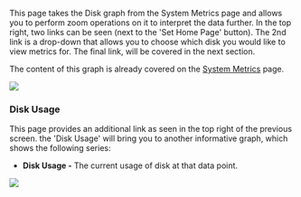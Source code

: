 

This page takes the Disk graph from the System Metrics page and allows
you to perform zoom operations on it to interpret the data further. In
the top right, two links can be seen (next to the 'Set Home Page'
button). The 2nd link is a drop-down that allows you to choose which
disk you would like to view metrics for. The final link, will be covered
in the next section.

The content of this graph is already covered on the [System
Metrics](System-Metrics.md) page.  

![](/frdocs/attachments/245554908/245554919.png)

### Disk Usage

This page provides an additional link as seen in the top right of the previous screen. the 'Disk Usage'
will bring you to another informative graph, which shows the following
series:

* **Disk Usage -** The current usage of disk at that data point.

![](/frdocs/attachments/245554908/245554914.png)
